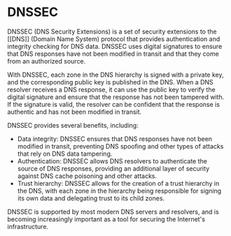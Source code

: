 # DNSSEC 

DNSSEC (DNS Security Extensions) is a set of security extensions to the [[DNS]] (Domain Name System) protocol that provides authentication and integrity checking for DNS data. DNSSEC uses digital signatures to ensure that DNS responses have not been modified in transit and that they come from an authorized source. 

With DNSSEC, each zone in the DNS hierarchy is signed with a private key, and the corresponding public key is published in the DNS. When a DNS resolver receives a DNS response, it can use the public key to verify the digital signature and ensure that the response has not been tampered with. If the signature is valid, the resolver can be confident that the response is authentic and has not been modified in transit.

DNSSEC provides several benefits, including:

-  Data integrity: DNSSEC ensures that DNS responses have not been modified in transit, preventing DNS spoofing and other types of attacks that rely on DNS data tampering.
-  Authentication: DNSSEC allows DNS resolvers to authenticate the source of DNS responses, providing an additional layer of security against DNS cache poisoning and other attacks.
-  Trust hierarchy: DNSSEC allows for the creation of a trust hierarchy in the DNS, with each zone in the hierarchy being responsible for signing its own data and delegating trust to its child zones.

DNSSEC is supported by most modern DNS servers and resolvers, and is becoming increasingly important as a tool for securing the Internet's infrastructure.